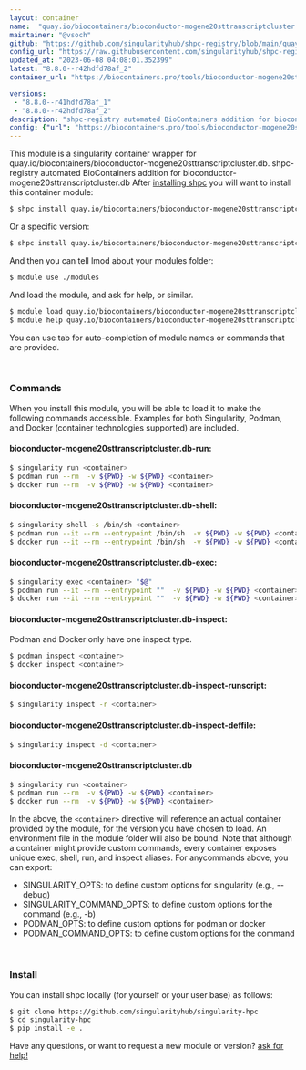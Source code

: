 ```yaml
---
layout: container
name:  "quay.io/biocontainers/bioconductor-mogene20sttranscriptcluster.db"
maintainer: "@vsoch"
github: "https://github.com/singularityhub/shpc-registry/blob/main/quay.io/biocontainers/bioconductor-mogene20sttranscriptcluster.db/container.yaml"
config_url: "https://raw.githubusercontent.com/singularityhub/shpc-registry/main/quay.io/biocontainers/bioconductor-mogene20sttranscriptcluster.db/container.yaml"
updated_at: "2023-06-08 04:08:01.352399"
latest: "8.8.0--r42hdfd78af_2"
container_url: "https://biocontainers.pro/tools/bioconductor-mogene20sttranscriptcluster.db"

versions:
 - "8.8.0--r41hdfd78af_1"
 - "8.8.0--r42hdfd78af_2"
description: "shpc-registry automated BioContainers addition for bioconductor-mogene20sttranscriptcluster.db"
config: {"url": "https://biocontainers.pro/tools/bioconductor-mogene20sttranscriptcluster.db", "maintainer": "@vsoch", "description": "shpc-registry automated BioContainers addition for bioconductor-mogene20sttranscriptcluster.db", "latest": {"8.8.0--r42hdfd78af_2": "sha256:b6810a75b69cd068f3068542f587e026d3223e179ce4d931b2b8b6badfe67e69"}, "tags": {"8.8.0--r41hdfd78af_1": "sha256:86f1f140a362ae25e2ab5467b0f7aa0fe11eec2a93db03a24826e2ae3ad520b0", "8.8.0--r42hdfd78af_2": "sha256:b6810a75b69cd068f3068542f587e026d3223e179ce4d931b2b8b6badfe67e69"}, "docker": "quay.io/biocontainers/bioconductor-mogene20sttranscriptcluster.db"}
---
```


This module is a singularity container wrapper for quay.io/biocontainers/bioconductor-mogene20sttranscriptcluster.db.
shpc-registry automated BioContainers addition for bioconductor-mogene20sttranscriptcluster.db
After [installing shpc](#install) you will want to install this container module:


```bash
$ shpc install quay.io/biocontainers/bioconductor-mogene20sttranscriptcluster.db
```

Or a specific version:

```bash
$ shpc install quay.io/biocontainers/bioconductor-mogene20sttranscriptcluster.db:8.8.0--r42hdfd78af_2
```

And then you can tell lmod about your modules folder:

```bash
$ module use ./modules
```

And load the module, and ask for help, or similar.

```bash
$ module load quay.io/biocontainers/bioconductor-mogene20sttranscriptcluster.db/8.8.0--r42hdfd78af_2
$ module help quay.io/biocontainers/bioconductor-mogene20sttranscriptcluster.db/8.8.0--r42hdfd78af_2
```

You can use tab for auto-completion of module names or commands that are provided.

<br>

### Commands

When you install this module, you will be able to load it to make the following commands accessible.
Examples for both Singularity, Podman, and Docker (container technologies supported) are included.

#### bioconductor-mogene20sttranscriptcluster.db-run:

```bash
$ singularity run <container>
$ podman run --rm  -v ${PWD} -w ${PWD} <container>
$ docker run --rm  -v ${PWD} -w ${PWD} <container>
```

#### bioconductor-mogene20sttranscriptcluster.db-shell:

```bash
$ singularity shell -s /bin/sh <container>
$ podman run --it --rm --entrypoint /bin/sh  -v ${PWD} -w ${PWD} <container>
$ docker run --it --rm --entrypoint /bin/sh  -v ${PWD} -w ${PWD} <container>
```

#### bioconductor-mogene20sttranscriptcluster.db-exec:

```bash
$ singularity exec <container> "$@"
$ podman run --it --rm --entrypoint ""  -v ${PWD} -w ${PWD} <container> "$@"
$ docker run --it --rm --entrypoint ""  -v ${PWD} -w ${PWD} <container> "$@"
```

#### bioconductor-mogene20sttranscriptcluster.db-inspect:

Podman and Docker only have one inspect type.

```bash
$ podman inspect <container>
$ docker inspect <container>
```

#### bioconductor-mogene20sttranscriptcluster.db-inspect-runscript:

```bash
$ singularity inspect -r <container>
```

#### bioconductor-mogene20sttranscriptcluster.db-inspect-deffile:

```bash
$ singularity inspect -d <container>
```



#### bioconductor-mogene20sttranscriptcluster.db

```bash
$ singularity run <container>
$ podman run --rm  -v ${PWD} -w ${PWD} <container>
$ docker run --rm  -v ${PWD} -w ${PWD} <container>
```


In the above, the `<container>` directive will reference an actual container provided
by the module, for the version you have chosen to load. An environment file in the
module folder will also be bound. Note that although a container
might provide custom commands, every container exposes unique exec, shell, run, and
inspect aliases. For anycommands above, you can export:

 - SINGULARITY_OPTS: to define custom options for singularity (e.g., --debug)
 - SINGULARITY_COMMAND_OPTS: to define custom options for the command (e.g., -b)
 - PODMAN_OPTS: to define custom options for podman or docker
 - PODMAN_COMMAND_OPTS: to define custom options for the command

<br>

### Install

You can install shpc locally (for yourself or your user base) as follows:

```bash
$ git clone https://github.com/singularityhub/singularity-hpc
$ cd singularity-hpc
$ pip install -e .
```

Have any questions, or want to request a new module or version? [ask for help!](https://github.com/singularityhub/singularity-hpc/issues)